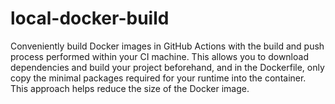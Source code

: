 # local-docker-build
Conveniently build Docker images in GitHub Actions with the build and push process performed within your CI machine. This allows you to download dependencies and build your project beforehand, and in the Dockerfile, only copy the minimal packages required for your runtime into the container. This approach helps reduce the size of the Docker image.
